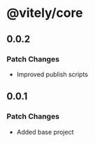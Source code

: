 # @vitely/core

## 0.0.2

### Patch Changes

-   Improved publish scripts

## 0.0.1

### Patch Changes

-   Added base project
